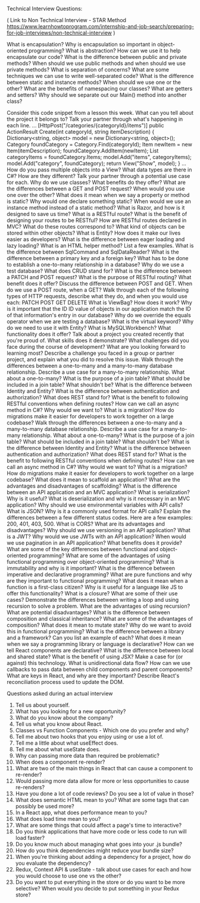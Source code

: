Technical Interview Questions:

( Link to Non Technical Interview - STAR Method
https://www.learnhowtoprogram.com/internship-and-job-search/preparing-for-job-interviews/non-technical-interview )


What is encapsulation? Why is encapsulation so important in object-oriented programming?
What is abstraction? How can we use it to help encapsulate our code?
What is the difference between public and private methods? When should we use public methods and when should we use private methods?
What is separation of concerns? What are some techniques we can use to write well-separated code?
What is the difference between static and instance methods? When should we use one or the other?
What are the benefits of namespacing our classes?
What are getters and setters?
Why should we separate out our Main() method into another class?
 
Consider this code snippet from a lesson this week. What can you tell about the project it belongs to? Talk your partner through what's happening in each line.
...
        [HttpPost("/categories/{categoryId}/items")]
        public ActionResult Create(int categoryId, string itemDescription)
        {
            Dictionary<string, object> model = new Dictionary<string, object>();
            Category foundCategory = Category.Find(categoryId);
            Item newItem = new Item(itemDescription);
            foundCategory.AddItem(newItem);
            List<Item> categoryItems = foundCategory.Items;
            model.Add("items", categoryItems);
            model.Add("category", foundCategory);
            return View("Show", model);
        }
...
How do you pass multiple objects into a View?
What data types are there in C#? How are they different? Talk your partner through a potential use case for each.
Why do we use classes? What benefits do they offer?
What are the differences between a GET and POST request? When would you use one over the other?
What does it mean when we say a property or method is static? Why would one declare something static?
When would we use an instance method instead of a static method?
What is Razor, and how is it designed to save us time?
What is a RESTful route? What is the benefit of designing your routes to be RESTful?
How are RESTful routes declared in MVC? What do these routes correspond to?
What kind of objects can be stored within other objects?
What is Entity? How does it make our lives easier as developers?
What is the difference between eager loading and lazy loading?
What is an HTML helper method? List a few examples.
What is the difference between SqlCommand and SqlDataReader?
What is the difference between a primary key and a foreign key?
What has to be done to establish a one-to-many relationship in a database?
Why do we use a test database?
What does CRUD stand for?
What is the difference between a PATCH and POST request?
What is the purpose of RESTful routing? What benefit does it offer?
Discuss the difference between POST and GET. When do we use a POST route, when a GET?
Walk through each of the following types of HTTP requests, describe what they do, and when you would use each:
PATCH
POST
GET
DELETE
What is ViewBag? How does it work?
Why is it important that the ID ID value of objects in our application match the ID of that information's entry in our database?
Why do we override the equals operator when we are testing a database?
What is the virtual keyword? Why do we need to use it with Entity?
What is MySQLWorkbench? What functionality does it offer?
Talk about a project you created recently that you're proud of. What skills does it demonstrate? What challenges did you face during the course of development?
What are you looking forward to learning most?
Describe a challenge you faced in a group or partner project, and explain what you did to resolve this issue.
Walk through the differences between a one-to-many and a many-to-many database relationship.
Describe a use case for a many-to-many relationship. What about a one-to-many?
What is the purpose of a join table? What should be included in a join table? What shouldn't be?
What is the difference between Identity and Entity?
What is the difference between authentication and authorization?
What does REST stand for?
What is the benefit to following RESTful conventions when defining routes?
How can we call an async method in C#? Why would we want to?
What is a migration? How do migrations make it easier for developers to work together on a large codebase?
Walk through the differences between a one-to-many and a many-to-many database relationship.
Describe a use case for a many-to-many relationship. What about a one-to-many?
What is the purpose of a join table? What should be included in a join table? What shouldn't be?
What is the difference between Identity and Entity?
What is the difference between authentication and authorization?
What does REST stand for?
What is the benefit to following RESTful conventions when defining routes?
How can we call an async method in C#? Why would we want to?
What is a migration? How do migrations make it easier for developers to work together on a large codebase?
What does it mean to scaffold an application? What are the advantages and disadvantages of scaffolding?
What is the difference between an API application and an MVC application?
What is serialization? Why is it useful?
What is deserialization and why is it necessary in an MVC application?
Why should we use environmental variables with API calls?
What is JSON? Why is it a commonly used format for API calls?
Explain the differences between a few different status codes. Here are a few examples: 200, 401, 403, 500.
What is CORS? What are its advantages and disadvantages?
Why should we use versioning in an API application?
What is a JWT? Why would we use JWTs with an API application?
When would we use pagination in an API application? What benefits does it provide?
What are some of the key differences between functional and object-oriented programming?
What are some of the advantages of using functional programming over object-oriented programming?
What is immutability and why is it important?
What is the difference between imperative and declarative programming?
What are pure functions and why are they important to functional programming?
What does it mean when a function is a first-class citizen? Why is it useful for a language like JS to offer this functionality?
What is a closure? What are some of their use cases?
Demonstrate the differences between writing a loop and using recursion to solve a problem. What are the advantages of using recursion? What are potential disadvantages?
What is the difference between composition and classical inheritance? What are some of the advantages of composition?
What does it mean to mutate state? Why do we want to avoid this in functional programming?
What is the difference between a library and a framework? Can you list an example of each?
What does it mean when we say a programming library or language is declarative? How can we tell React components are declarative?
What is the difference between local and shared state?
What is the benefit of using JSX? Make a case for (or against) this technology.
What is unidirectional data flow?
How can we use callbacks to pass data between child components and parent components?
What are keys in React, and why are they important?
Describe React's reconciliation process used to update the DOM.
 

Questions asked during an actual interview

1. Tell us about yourself.
2. What has you looking for a new opportunity?
3. What do you know about the company?
4. Tell us what you know about React.
5. Classes vs Function Components - Which one do you prefer and why?
6. Tell me about two hooks that you enjoy using or use a lot of.
7. Tell me a little about what useEffect does.
8. Tell me about what useState does.
9. Why can passing more data than required be problematic?
10. When does a component re-render?
11. What are two of the main things in React that can cause a component to re-render?
12. Would passing more data allow for more or less opportunities to cause re-renders?
13. Have you done a lot of code reviews? Do you see a lot of value in those?
14. What does semantic HTML mean to you? What are some tags that can possibly be used more?
15. In a React app, what does performance mean to you?
16. What does load time mean to you?
17. What are some things that could affect a page's time to interactive?
18. Do you think applications that have more code or less code to run will load faster?
19. Do you know much about managing what goes into your .js bundle?
20. How do you think dependencies might reduce your bundle size?
21. When you're thinking about adding a dependency for a project, how do you evaluate the dependency?
22. Redux, Context API & useState - talk about use cases for each and how you would choose to use one vs the other?
23. Do you want to put everything in the store or do you want to be more selective? When would you decide to put something in your Redux store?
